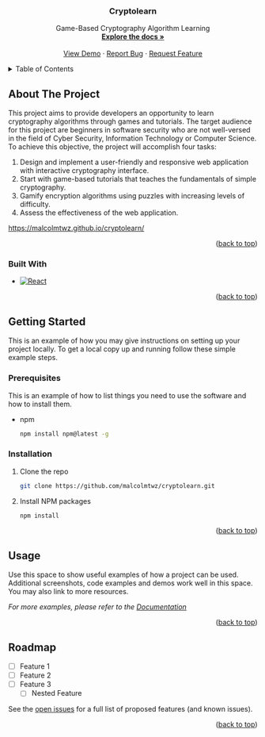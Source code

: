 <!-- Improved compatibility of back to top link: See: https://github.com/othneildrew/Best-README-Template/pull/73 -->
<a name="readme-top"></a>
<!--
*** Thanks for checking out the Best-README-Template. If you have a suggestion
*** that would make this better, please fork the repo and create a pull request
*** or simply open an issue with the tag "enhancement".
*** Don't forget to give the project a star!
*** Thanks again! Now go create something AMAZING! :D
-->



<!-- PROJECT SHIELDS -->
<!--
*** I'm using markdown "reference style" links for readability.
*** Reference links are enclosed in brackets [ ] instead of parentheses ( ).
*** See the bottom of this document for the declaration of the reference variables
*** for contributors-url, forks-url, etc. This is an optional, concise syntax you may use.
*** https://www.markdownguide.org/basic-syntax/#reference-style-links
-->

<!-- PROJECT LOGO -->
<h3 align="center">Cryptolearn</h3>

  <p align="center">
    Game-Based Cryptography Algorithm Learning
    <br />
    <a href="https://github.com/malcolmtwz/cryptolearn"><strong>Explore the docs »</strong></a>
    <br />
    <br />
    <a href="malcolmtwz.github.io/cryptolearn/">View Demo</a>
    ·
    <a href="https://github.com/malcolmtwz/cryptolearn/issues/new?labels=bug&template=bug-report---.md">Report Bug</a>
    ·
    <a href="https://github.com/malcolmtwz/cryptolearn/issues/new?labels=enhancement&template=feature-request---.md">Request Feature</a>
  </p>
</div>



<!-- TABLE OF CONTENTS -->
<details>
  <summary>Table of Contents</summary>
  <ol>
    <li>
      <a href="#about-the-project">About The Project</a>
      <ul>
        <li><a href="#built-with">Built With</a></li>
      </ul>
    </li>
    <li>
      <a href="#getting-started">Getting Started</a>
      <ul>
        <li><a href="#prerequisites">Prerequisites</a></li>
        <li><a href="#installation">Installation</a></li>
      </ul>
    </li>
    <li><a href="#usage">Usage</a></li>
    <li><a href="#roadmap">Roadmap</a></li>
  </ol>
</details>



<!-- ABOUT THE PROJECT -->
## About The Project

This project aims to provide developers an opportunity to learn cryptography algorithms through games and tutorials. The target audience for this project are beginners in software security who are not well-versed in the field of Cyber Security, Information Technology or Computer Science. To achieve this objective, the project will accomplish four tasks:
1. Design and implement a user-friendly and responsive web application with interactive cryptography interface.
2. Start with game-based tutorials that teaches the fundamentals of simple cryptography.
3. Gamify encryption algorithms using puzzles with increasing levels of difficulty.
4. Assess the effectiveness of the web application.

https://malcolmtwz.github.io/cryptolearn/

<p align="right">(<a href="#readme-top">back to top</a>)</p>


### Built With
* [![React][React.js]][React-url]

<p align="right">(<a href="#readme-top">back to top</a>)</p>



<!-- GETTING STARTED -->
## Getting Started

This is an example of how you may give instructions on setting up your project locally.
To get a local copy up and running follow these simple example steps.

### Prerequisites

This is an example of how to list things you need to use the software and how to install them.
* npm
  ```sh
  npm install npm@latest -g
  ```

### Installation

1. Clone the repo
   ```sh
   git clone https://github.com/malcolmtwz/cryptolearn.git
   ```
2. Install NPM packages
   ```sh
   npm install
   ```

<p align="right">(<a href="#readme-top">back to top</a>)</p>



<!-- USAGE EXAMPLES -->
## Usage

Use this space to show useful examples of how a project can be used. Additional screenshots, code examples and demos work well in this space. You may also link to more resources.

_For more examples, please refer to the [Documentation](https://example.com)_

<p align="right">(<a href="#readme-top">back to top</a>)</p>



<!-- ROADMAP -->
## Roadmap

- [ ] Feature 1
- [ ] Feature 2
- [ ] Feature 3
    - [ ] Nested Feature

See the [open issues](https://github.com/malcolmtwz/cryptolearn/issues) for a full list of proposed features (and known issues).

<p align="right">(<a href="#readme-top">back to top</a>)</p>



<!-- MARKDOWN LINKS & IMAGES -->
<!-- https://www.markdownguide.org/basic-syntax/#reference-style-links -->
[contributors-shield]: https://img.shields.io/github/contributors/malcolmtwz/cryptolearn.svg?style=for-the-badge
[contributors-url]: https://github.com/malcolmtwz/cryptolearn/graphs/contributors
[forks-shield]: https://img.shields.io/github/forks/malcolmtwz/cryptolearn.svg?style=for-the-badge
[forks-url]: https://github.com/malcolmtwz/cryptolearn/network/members
[stars-shield]: https://img.shields.io/github/stars/malcolmtwz/cryptolearn.svg?style=for-the-badge
[stars-url]: https://github.com/malcolmtwz/cryptolearn/stargazers
[issues-shield]: https://img.shields.io/github/issues/malcolmtwz/cryptolearn.svg?style=for-the-badge
[issues-url]: https://github.com/malcolmtwz/cryptolearn/issues
[license-shield]: https://img.shields.io/github/license/malcolmtwz/cryptolearn.svg?style=for-the-badge
[license-url]: https://github.com/malcolmtwz/cryptolearn/blob/master/LICENSE.txt
[linkedin-shield]: https://img.shields.io/badge/-LinkedIn-black.svg?style=for-the-badge&logo=linkedin&colorB=555
[linkedin-url]: https://linkedin.com/in/malcolmtwz
[product-screenshot]: images/screenshot.png
[Next.js]: https://img.shields.io/badge/next.js-000000?style=for-the-badge&logo=nextdotjs&logoColor=white
[Next-url]: https://nextjs.org/
[React.js]: https://img.shields.io/badge/React-20232A?style=for-the-badge&logo=react&logoColor=61DAFB
[React-url]: https://reactjs.org/
[Vue.js]: https://img.shields.io/badge/Vue.js-35495E?style=for-the-badge&logo=vuedotjs&logoColor=4FC08D
[Vue-url]: https://vuejs.org/
[Angular.io]: https://img.shields.io/badge/Angular-DD0031?style=for-the-badge&logo=angular&logoColor=white
[Angular-url]: https://angular.io/
[Svelte.dev]: https://img.shields.io/badge/Svelte-4A4A55?style=for-the-badge&logo=svelte&logoColor=FF3E00
[Svelte-url]: https://svelte.dev/
[Laravel.com]: https://img.shields.io/badge/Laravel-FF2D20?style=for-the-badge&logo=laravel&logoColor=white
[Laravel-url]: https://laravel.com
[Bootstrap.com]: https://img.shields.io/badge/Bootstrap-563D7C?style=for-the-badge&logo=bootstrap&logoColor=white
[Bootstrap-url]: https://getbootstrap.com
[JQuery.com]: https://img.shields.io/badge/jQuery-0769AD?style=for-the-badge&logo=jquery&logoColor=white
[JQuery-url]: https://jquery.com 
